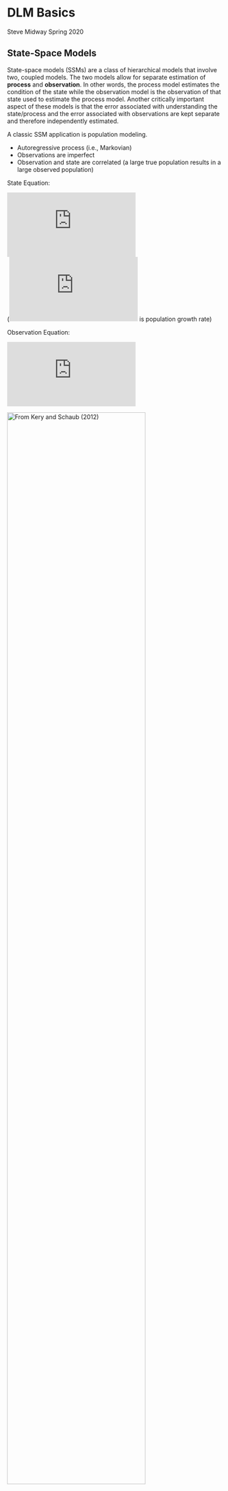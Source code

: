 DLM Basics
================
Steve Midway
Spring 2020

## State-Space Models

State-space models (SSMs) are a class of hierarchical models that
involve two, coupled models. The two models allow for separate
estimation of **process** and **observation**. In other words, the
process model estimates the condition of the state while the observation
model is the observation of that state used to estimate the process
model. Another critically important aspect of these models is that the
error associated with understanding the state/process and the error
associated with observations are kept separate and therefore
independently estimated.

A classic SSM application is population modeling.

  - Autoregressive process (i.e., Markovian)
  - Observations are imperfect
  - Observation and state are correlated (a large true population
    results in a large observed population)

State Equation:

  
![N\_{t+1} = N\_t
\\lambda\_t](https://latex.codecogs.com/png.latex?N_%7Bt%2B1%7D%20%3D%20N_t%20%5Clambda_t
"N_{t+1} = N_t \\lambda_t")  
(![\\lambda](https://latex.codecogs.com/png.latex?%5Clambda "\\lambda")
is population growth rate)

Observation Equation:

  
![y\_t = N\_t +
e\_i](https://latex.codecogs.com/png.latex?y_t%20%3D%20N_t%20%2B%20e_i
"y_t = N_t + e_i")  

<div class="figure">

<img src="schaub.png" alt="From Kery and Schaub (2012)" width="80%" />

<p class="caption">

From Kery and Schaub (2012)

</p>

</div>

<div class="figure">

<img src="auger.png" alt="From Auger-Methe (2020)" width="90%" />

<p class="caption">

From Auger-Methe (2020)

</p>

</div>

## Dynamic Linear Models

Dynamic linear models are a subset of state-space models, but for our
purposes we won’t get into the details of any differences. Think of them
as a very popular flavor of SSMs.

In order to start thinking about dynamic linear models (DLMs), let’s
recall a linear model.

  
![y\_i = \\alpha + \\beta x\_i +
e\_i](https://latex.codecogs.com/png.latex?y_i%20%3D%20%5Calpha%20%2B%20%5Cbeta%20x_i%20%2B%20e_i
"y_i = \\alpha + \\beta x_i + e_i")  

But also recall that ![i](https://latex.codecogs.com/png.latex?i "i")
has no order. ![y](https://latex.codecogs.com/png.latex?y "y") and
![x](https://latex.codecogs.com/png.latex?x "x") are paired and indexed
by ![i](https://latex.codecogs.com/png.latex?i "i"), but there is no
sequence to the observations of
![y](https://latex.codecogs.com/png.latex?y "y") or
![x](https://latex.codecogs.com/png.latex?x "x").

If we think about this linear regression model in matrix notation, it
might look like:

  
![y\_i = \\begin{bmatrix} 1\\; x\_i\\\\ \\end{bmatrix} \\begin{bmatrix}
\\alpha\\\\ \\beta \\end{bmatrix} +
e\_i](https://latex.codecogs.com/png.latex?y_i%20%3D%20%5Cbegin%7Bbmatrix%7D%201%5C%3B%20x_i%5C%5C%20%5Cend%7Bbmatrix%7D%20%5Cbegin%7Bbmatrix%7D%20%5Calpha%5C%5C%20%5Cbeta%20%5Cend%7Bbmatrix%7D%20%2B%20e_i
"y_i = \\begin{bmatrix} 1\\; x_i\\\\ \\end{bmatrix} \\begin{bmatrix} \\alpha\\\\ \\beta \\end{bmatrix} + e_i")  

*Aside: If you took my Data Analysis in R class, I know you are familiar
with model matrices. Recall `model.matrix()`? What we are discussing
here is the same thing\! I told you that stuff would be useful.*

We can then think about the ![\\begin{bmatrix} 1\\; x\_i\\\\
\\end{bmatrix}](https://latex.codecogs.com/png.latex?%5Cbegin%7Bbmatrix%7D%201%5C%3B%20x_i%5C%5C%20%5Cend%7Bbmatrix%7D
"\\begin{bmatrix} 1\\; x_i\\\\ \\end{bmatrix}") matrix as
![\\mathbf{X}^T\_i](https://latex.codecogs.com/png.latex?%5Cmathbf%7BX%7D%5ET_i
"\\mathbf{X}^T_i") and the ![\\begin{bmatrix} \\alpha\\\\ \\beta
\\end{bmatrix}](https://latex.codecogs.com/png.latex?%5Cbegin%7Bbmatrix%7D%20%5Calpha%5C%5C%20%5Cbeta%20%5Cend%7Bbmatrix%7D
"\\begin{bmatrix} \\alpha\\\\ \\beta \\end{bmatrix}") matrix as
![\\mathbf{\\theta}](https://latex.codecogs.com/png.latex?%5Cmathbf%7B%5Ctheta%7D
"\\mathbf{\\theta}").

This produces a re-written equation

  
![y\_i = \\mathbf{X}^T\_i \\mathbf{\\theta} +
e\_i](https://latex.codecogs.com/png.latex?y_i%20%3D%20%5Cmathbf%7BX%7D%5ET_i%20%5Cmathbf%7B%5Ctheta%7D%20%2B%20e_i
"y_i = \\mathbf{X}^T_i \\mathbf{\\theta} + e_i")  

DLM is based on a linear model, but adds structures to allow the
parameters to change. So while a linear model estimates some number of
fixes parameters (e.g., an intercept and a slope), a DLM estimates
several parameters that are a function of (local) time.

Sticking with the matrix notation (which is common and necessary in
DLMs), we can modify the linear model to turn it into a DLM.

  
![y\_t = \\mathbf{X}^T\_t \\mathbf{\\theta}\_t +
e\_t](https://latex.codecogs.com/png.latex?y_t%20%3D%20%5Cmathbf%7BX%7D%5ET_t%20%5Cmathbf%7B%5Ctheta%7D_t%20%2B%20e_t
"y_t = \\mathbf{X}^T_t \\mathbf{\\theta}_t + e_t")  

Basically, we change the ![i](https://latex.codecogs.com/png.latex?i
"i") notation to ![t](https://latex.codecogs.com/png.latex?t "t"), which
indicates that the observations (data) have an inherent order that
creates non-independence and needs to be accounted for.

But a problem exists with the model form above. That is, we don’t want
to estimate parameters based only on the interval
![t](https://latex.codecogs.com/png.latex?t "t"). That is very little
data going into the esimtation of up to several parameters. Imagine
estimating a linear regression and each observation
(![x](https://latex.codecogs.com/png.latex?x "x") and
![y](https://latex.codecogs.com/png.latex?y "y")) got its own
parameters? For example, how would you estimate a slope with only one
point?

The solution is that we add onbservations (information) from previous
time steps. This lagging effect can be expressed as

  
![\\mathbf{\\theta}\_t = \\mathbf{G} \\mathbf{\\theta}\_{t-1} +
\\mathbf{w}\_t](https://latex.codecogs.com/png.latex?%5Cmathbf%7B%5Ctheta%7D_t%20%3D%20%5Cmathbf%7BG%7D%20%5Cmathbf%7B%5Ctheta%7D_%7Bt-1%7D%20%2B%20%5Cmathbf%7Bw%7D_t
"\\mathbf{\\theta}_t = \\mathbf{G} \\mathbf{\\theta}_{t-1} + \\mathbf{w}_t")  
where

  
![\\mathbf{w}\_t \\sim
MVN(0,Q)](https://latex.codecogs.com/png.latex?%5Cmathbf%7Bw%7D_t%20%5Csim%20MVN%280%2CQ%29
"\\mathbf{w}_t \\sim MVN(0,Q)")  

![\\mathbf{G}](https://latex.codecogs.com/png.latex?%5Cmathbf%7BG%7D
"\\mathbf{G}") is an ![m \\times
m](https://latex.codecogs.com/png.latex?m%20%5Ctimes%20m "m \\times m")
identity matrix.

The state-space form of the equation can be written as

  
![y\_t = \\mathbf{X}^T\_t \\mathbf{\\theta}\_t +
e\_t](https://latex.codecogs.com/png.latex?y_t%20%3D%20%5Cmathbf%7BX%7D%5ET_t%20%5Cmathbf%7B%5Ctheta%7D_t%20%2B%20e_t
"y_t = \\mathbf{X}^T_t \\mathbf{\\theta}_t + e_t")  
  
![\\mathbf{\\theta}\_t = \\mathbf{G} \\mathbf{\\theta}\_{t-1} +
\\mathbf{w}\_t](https://latex.codecogs.com/png.latex?%5Cmathbf%7B%5Ctheta%7D_t%20%3D%20%5Cmathbf%7BG%7D%20%5Cmathbf%7B%5Ctheta%7D_%7Bt-1%7D%20%2B%20%5Cmathbf%7Bw%7D_t
"\\mathbf{\\theta}_t = \\mathbf{G} \\mathbf{\\theta}_{t-1} + \\mathbf{w}_t")  

White translates to the DLM form

  
![y\_t = \\mathbf{Z}\_t \\mathbf{X}\_t +
\\nu\_t](https://latex.codecogs.com/png.latex?y_t%20%3D%20%5Cmathbf%7BZ%7D_t%20%5Cmathbf%7BX%7D_t%20%2B%20%5Cnu_t
"y_t = \\mathbf{Z}_t \\mathbf{X}_t + \\nu_t")  
  
![x\_t = \\mathbf{B}\_t \\mathbf{x}\_{t-1} +
\\mathbf{w}\_t](https://latex.codecogs.com/png.latex?x_t%20%3D%20%5Cmathbf%7BB%7D_t%20%5Cmathbf%7Bx%7D_%7Bt-1%7D%20%2B%20%5Cmathbf%7Bw%7D_t
"x_t = \\mathbf{B}_t \\mathbf{x}_{t-1} + \\mathbf{w}_t")  

### DLM Example Equations

Let’s recall two ideas that were mentioned in ARIMA but are built
more-explicitly on here.

#### White Noise

White noise is essentially a random sample from a normal distribution
that is serially uncorrelated but considered sequential (i.e., a time
series). (For example, if you did a random draw of 100 samples you might
plot it with a histogram because you are trained to do that and it is
not a time series; however, that same sample is white noise when it is a
time series.) White noise is also important in time series because we
often want our errors to be thought of as white noise.

``` r
set.seed(20)
# Generate white noise
wn <- rnorm(100,10,3)
plot.ts(wn, las=1)
```

![](DLM_Basics_files/figure-gfm/unnamed-chunk-3-1.png)<!-- -->

#### Random Walk

A random walk is one of the simplest time series model and another
useful modeling construct as we develop more advanced models. Random
walks are simply non-stationary time series, or white noise plus the
correlation to the previous observation.

``` r
set.seed(20)
## length of time series
t <- 100
## initialize {x_t} and {w_t}
x <- w <- rnorm(n = t, mean = 0, sd = 1)
## compute values 2 thru t
for (i in 2:t) {
    x[i] <- x[i - 1] + w[i]
}
# plot
plot.ts(x, ylab = expression(italic(x[t])))
```

![](DLM_Basics_files/figure-gfm/unnamed-chunk-4-1.png)<!-- -->

Now let’s look at some simple DLMs not to focus on the equation, but to
see how the equations build in more features.

#### Expanding the Stochastic Intercept Model

Think of this as an intercept-only model, or a model in which we only
want to model a mean level at each time interval. This is conceptually a
random walk.

  
![y\_t = \\alpha\_t +
e\_t](https://latex.codecogs.com/png.latex?y_t%20%3D%20%5Calpha_t%20%2B%20e_t
"y_t = \\alpha_t + e_t")  
  
![\\alpha\_t = \\alpha\_{t-1} +
w\_t](https://latex.codecogs.com/png.latex?%5Calpha_t%20%3D%20%5Calpha_%7Bt-1%7D%20%2B%20w_t
"\\alpha_t = \\alpha_{t-1} + w_t")  

We can also express this model as an observation model

  
![y\_t = x\_t +
\\nu\_t](https://latex.codecogs.com/png.latex?y_t%20%3D%20x_t%20%2B%20%5Cnu_t
"y_t = x_t + \\nu_t")  
  
![x\_t = x\_{t-1} +
w\_t](https://latex.codecogs.com/png.latex?x_t%20%3D%20x_%7Bt-1%7D%20%2B%20w_t
"x_t = x_{t-1} + w_t")  

To this stochastic intercept model we can add *deterministic growth*, or
a *bias*. The additional term is called such because it is a fixed
factor and not something that is estimated or assumed to be stochastic.

We start with the same model as above   
![y\_t = \\alpha\_t +
e\_t](https://latex.codecogs.com/png.latex?y_t%20%3D%20%5Calpha_t%20%2B%20e_t
"y_t = \\alpha_t + e_t")  

And then simply add the parameter
![\\eta](https://latex.codecogs.com/png.latex?%5Ceta "\\eta") for the
*bias*. Note that ![\\eta](https://latex.codecogs.com/png.latex?%5Ceta
"\\eta") is not indexed, which is further evidence that is it
deterministic (or as I would call it, *global*).

  
![\\alpha\_t = \\alpha\_{t-1} + \\eta +
w\_t](https://latex.codecogs.com/png.latex?%5Calpha_t%20%3D%20%5Calpha_%7Bt-1%7D%20%2B%20%5Ceta%20%2B%20w_t
"\\alpha_t = \\alpha_{t-1} + \\eta + w_t")  

If we want that growth parameter to be stochastic because, perhaps, we
think it changes throughout the time series, we simply let
![\\eta](https://latex.codecogs.com/png.latex?%5Ceta "\\eta") be indexed
and then add an equation for estimating
![\\ets](https://latex.codecogs.com/png.latex?%5Cets "\\ets").

We start with the same model\!

  
![y\_t = \\alpha\_t +
e\_t](https://latex.codecogs.com/png.latex?y_t%20%3D%20%5Calpha_t%20%2B%20e_t
"y_t = \\alpha_t + e_t")  

And add time-varying
![\\eta](https://latex.codecogs.com/png.latex?%5Ceta "\\eta") to our
intercept estimate

  
![\\alpha\_t = \\alpha\_{t-1} + \\eta\_{t-1} +
w\_{\\alpha,t}](https://latex.codecogs.com/png.latex?%5Calpha_t%20%3D%20%5Calpha_%7Bt-1%7D%20%2B%20%5Ceta_%7Bt-1%7D%20%2B%20w_%7B%5Calpha%2Ct%7D
"\\alpha_t = \\alpha_{t-1} + \\eta_{t-1} + w_{\\alpha,t}")  

And then give ![\\eta](https://latex.codecogs.com/png.latex?%5Ceta
"\\eta") its own model   
![\\eta\_t = \\eta\_{t-1} +
w\_{\\eta,t}](https://latex.codecogs.com/png.latex?%5Ceta_t%20%3D%20%5Ceta_%7Bt-1%7D%20%2B%20w_%7B%5Ceta%2Ct%7D
"\\eta_t = \\eta_{t-1} + w_{\\eta,t}")  

The above equations are not meant to be memorized and furthermore, they
can be expressed in many different ways. Rather, they are shown to
demystify some of the complexity around the equations and notation for
DLMs.

## Other DLM Considerations

### Advantages

  - Non-stationary data(\!)
  - Good for modeling trends, seasonality, covariates, thresholds,
    breaks, and other dynamical aspects of the system
  - Useful for time series with missing data (not true of other time
    series models)
  - Can be applied to non-normal data

### Disadvantages

  - Can be very data hungry (may contain a lot of parameters)
  - Can have problems if data are zero-inflated
  - Terminology and machinery can get complicated and very matrix-heavy
  - Benefit from longer time series (though true for nearly all time
    series models)

## Resources and References

  - Holmes, E.E., Ward, E.J. and Wills, K., 2012. MARSS: Multivariate
    Autoregressive State-space Models for Analyzing Time-series Data. R
    Journal, 4(1).
    [Link](https://s3.amazonaws.com/academia.edu.documents/30588864/rjournal_2012-1_holmes_et_al.pdf?response-content-disposition=inline%3B%20filename%3DMARSS_Multivariate_Autoregressive_State-.pdf&X-Amz-Algorithm=AWS4-HMAC-SHA256&X-Amz-Credential=AKIAIWOWYYGZ2Y53UL3A%2F20200210%2Fus-east-1%2Fs3%2Faws4_request&X-Amz-Date=20200210T005027Z&X-Amz-Expires=3600&X-Amz-SignedHeaders=host&X-Amz-Signature=e1a935e13e4aab3623ad0bbcae2b3e9d21e7307961512680e10e0ac9188604f5)

  - Auger-Methe, M. et al. 2020. an Introduction to State-Space
    modeoling of Ecological Time Series. ArXiv.
    [Link](https://arxiv.org/pdf/2002.02001.pdf)

  - Kéry, M. and Schaub, M., 2011. Bayesian population analysis using
    WinBUGS: a hierarchical perspective. Academic Press.

  - Holmes, E.E., M. D. Scheuerell, and E. J. Ward. Applied Time Series
    Analysis for Fisheries and Environmental Sciences
    [Link](https://nwfsc-timeseries.github.io/atsa-labs/)

